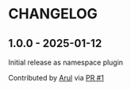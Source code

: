 CHANGELOG
=========

1.0.0 - 2025-01-12
------------------

Initial release as namespace plugin

Contributed by [Arul](https://github.com/arulrajnet) via [PR #1](https://github.com/pelican-plugins/statistics/pull/1/)


